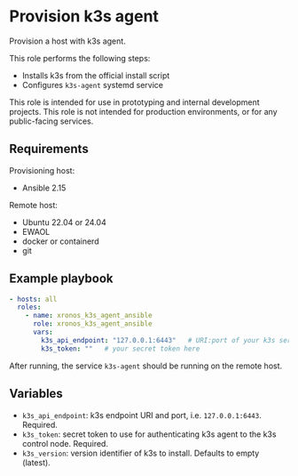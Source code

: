 # Provision k3s agent

Provision a host with k3s agent.

This role performs the following steps:

- Installs k3s from the official install script
- Configures `k3s-agent` systemd service

This role is intended for use in prototyping and internal development projects. This role is not intended for production environments, or for any public-facing services.

## Requirements

Provisioning host:

- Ansible 2.15

Remote host:

- Ubuntu 22.04 or 24.04
- EWAOL
- docker or containerd
- git

## Example playbook

```yaml
- hosts: all
  roles:
    - name: xronos_k3s_agent_ansible
      role: xronos_k3s_agent_ansible
      vars:
        k3s_api_endpoint: "127.0.0.1:6443"   # URI:port of your k3s server
        k3s_token: ""   # your secret token here
```

After running, the service `k3s-agent` should be running on the remote host.

## Variables

- `k3s_api_endpoint`: k3s endpoint URI and port, i.e. `127.0.0.1:6443`. Required.
- `k3s_token`: secret token to use for authenticating k3s agent to the k3s control node. Required.
- `k3s_version`: version identifier of k3s to install. Defaults to empty (latest).
